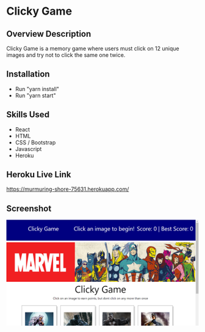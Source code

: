 Clicky Game
========== 

Overview Description
--------------------

Clicky Game is a memory game where users must click on 12 unique images and try not to click the same one twice. 


Installation
-----------------

- Run "yarn install" 
- Run "yarn start"


Skills Used
-----------

- React
- HTML 
- CSS / Bootstrap
- Javascript
- Heroku



Heroku Live Link
----------------

https://murmuring-shore-75631.herokuapp.com/


Screenshot
-----------


![Alt text](/public/images/Screenshot65.png?raw=true "Title")
